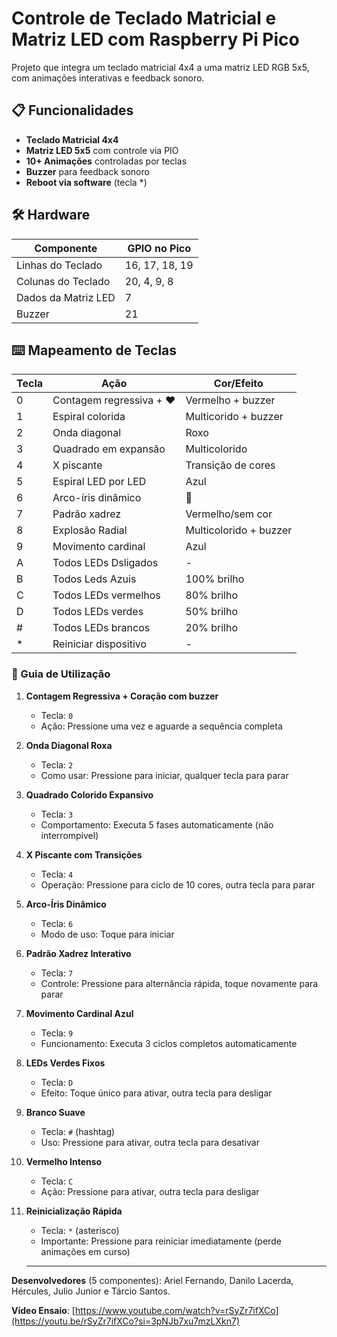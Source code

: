 # Controle de Teclado Matricial e Matriz LED com Raspberry Pi Pico

Projeto que integra um teclado matricial 4x4 a uma matriz LED RGB 5x5, com animações interativas e feedback sonoro.

## 📋 Funcionalidades
- **Teclado Matricial 4x4**
- **Matriz LED 5x5** com controle via PIO
- **10+ Animações** controladas por teclas
- **Buzzer** para feedback sonoro
- **Reboot via software** (tecla *)

## 🛠 Hardware
| Componente       | GPIO no Pico |
|------------------|--------------|
| Linhas do Teclado| 16, 17, 18, 19 | 
| Colunas do Teclado| 20, 4, 9, 8 |
| Dados da Matriz LED| 7          |
| Buzzer           | 21           |


## ⌨️ Mapeamento de Teclas
| Tecla | Ação                          | Cor/Efeito                 |
|-------|-------------------------------|----------------------------|
| 0     | Contagem regressiva + ❤️      | Vermelho + buzzer          |
| 1     | Espiral colorida             | Multicorido + buzzer        |
| 2     | Onda diagonal                | Roxo                       |
| 3     | Quadrado em expansão         | Multicolorido              |
| 4     | X piscante                   | Transição de cores         |
| 5     | Espiral LED por LED          | Azul                       |
| 6     | Arco-íris dinâmico           | 🌈                         |
| 7     | Padrão xadrez                | Vermelho/sem cor           |
| 8     | Explosão Radial              | Multicolorido + buzzer     |
| 9     | Movimento cardinal           | Azul                       |
| A     | Todos LEDs Dsligados         | -                          |
| B     | Todos Leds Azuis             | 100% brilho                |
| C     | Todos LEDs vermelhos         | 80% brilho                 |
| D     | Todos LEDs verdes            | 50% brilho                 |
| #     | Todos LEDs brancos           | 20% brilho                 |
| *     | Reiniciar dispositivo        | -                          |

### 🎨 Guia de Utilização

1. **Contagem Regressiva + Coração com buzzer**  
   - Tecla: `0`  
   - Ação: Pressione uma vez e aguarde a sequência completa

2. **Onda Diagonal Roxa**  
   - Tecla: `2`  
   - Como usar: Pressione para iniciar, qualquer tecla para parar

3. **Quadrado Colorido Expansivo**  
   - Tecla: `3`  
   - Comportamento: Executa 5 fases automaticamente (não interrompível)

4. **X Piscante com Transições**  
   - Tecla: `4`  
   - Operação: Pressione para ciclo de 10 cores, outra tecla para parar

5. **Arco-Íris Dinâmico**  
   - Tecla: `6`  
   - Modo de uso: Toque para iniciar

6. **Padrão Xadrez Interativo**  
   - Tecla: `7`  
   - Controle: Pressione para alternância rápida, toque novamente para parar

7. **Movimento Cardinal Azul**  
   - Tecla: `9`  
   - Funcionamento: Executa 3 ciclos completos automaticamente

8. **LEDs Verdes Fixos**  
   - Tecla: `D`  
   - Efeito: Toque único para ativar, outra tecla para desligar

9. **Branco Suave**  
   - Tecla: `#` (hashtag)  
   - Uso: Pressione para ativar, outra tecla para desativar

10. **Vermelho Intenso**  
    - Tecla: `C`  
    - Ação: Pressione para ativar, outra tecla para desligar

11. **Reinicialização Rápida**  
    - Tecla: `*` (asterisco)  
    - Importante: Pressione para reiniciar imediatamente (perde animações em curso)
   
    --------------------------------------------------
**Desenvolvedores** (5 componentes): Ariel Fernando, Danilo Lacerda, Hércules, Julio Junior e Tárcio Santos.

**Vídeo Ensaio**: [https://www.youtube.com/watch?v=rSyZr7ifXCo](https://youtu.be/rSyZr7ifXCo?si=3pNJb7xu7mzLXkn7)
